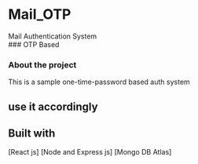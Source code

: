 # Mail_OTP
<div>Mail Authentication System</div>
### OTP Based

###  About the project
This is a sample one-time-password based auth system
## use it accordingly

## Built with
[React js]
[Node and Express js]
[Mongo DB Atlas]
